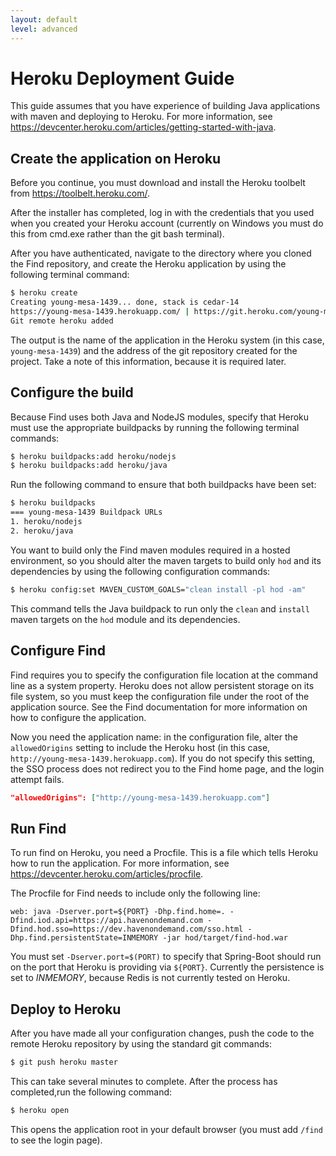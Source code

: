 ```yaml
---
layout: default
level: advanced
---
```

# Heroku Deployment Guide

This guide assumes that you have experience of building Java applications with maven and deploying to Heroku. For more information, see https://devcenter.heroku.com/articles/getting-started-with-java.

## Create the application on Heroku
Before you continue, you must download and install the Heroku toolbelt from https://toolbelt.heroku.com/.

After the installer has completed, log in with the credentials that you used when you created your Heroku account (currently on Windows you must do this from cmd.exe rather than the git bash terminal).

After you have authenticated, navigate to the directory where you cloned the Find repository, and create the Heroku application by using the following terminal command:

```bash
$ heroku create
Creating young-mesa-1439... done, stack is cedar-14
https://young-mesa-1439.herokuapp.com/ | https://git.heroku.com/young-mesa-1439.git
Git remote heroku added
```
The output is the name of the application in the Heroku system (in this case, ```young-mesa-1439```) and the address of the git repository created for the project. Take a note of this information, because it is required later.

## Configure the build
Because Find uses both Java and NodeJS modules, specify that Heroku must use the appropriate buildpacks by running the following terminal commands:

```bash
$ heroku buildpacks:add heroku/nodejs
$ heroku buildpacks:add heroku/java
```
Run the following command to ensure that both buildpacks have been set:

```bash
$ heroku buildpacks
=== young-mesa-1439 Buildpack URLs
1. heroku/nodejs
2. heroku/java
```
You want to build only the Find maven modules required in a hosted environment, so you should alter the maven targets to build only ```hod``` and its dependencies by using the following configuration commands:

```bash
$ heroku config:set MAVEN_CUSTOM_GOALS="clean install -pl hod -am"
```
This command tells the Java buildpack to run only the ```clean``` and ```install``` maven targets on the ```hod``` module and its dependencies.

## Configure Find
Find requires you to specify the configuration file location at the command line as a system property. Heroku does not allow persistent storage on its file system, so you must keep the configuration file under the root of the application source. See the Find documentation for more information on how to configure the application.

Now you need the application name: in the configuration file, alter the ```allowedOrigins``` setting to include the Heroku host (in this case, ```http://young-mesa-1439.herokuapp.com```). If you do not specify this setting, the SSO process does not redirect you to the Find home page, and the login attempt fails.

```json
"allowedOrigins": ["http://young-mesa-1439.herokuapp.com"]
```
## Run Find
To run find on Heroku, you need a Procfile. This is a file which tells Heroku how to run the application. For more information, see https://devcenter.heroku.com/articles/procfile.

The Procfile for Find needs to include only the following line:

```
web: java -Dserver.port=${PORT} -Dhp.find.home=. -Dfind.iod.api=https://api.havenondemand.com -Dfind.hod.sso=https://dev.havenondemand.com/sso.html -Dhp.find.persistentState=INMEMORY -jar hod/target/find-hod.war
```
You must set ```-Dserver.port=$(PORT)``` to specify that Spring-Boot should run on the port that Heroku is providing via ```${PORT}```. Currently the persistence is set to *INMEMORY*, because Redis is not currently tested on Heroku.

## Deploy to Heroku
After you have made all your configuration changes, push the code to the remote Heroku repository by using the standard git commands:

```bash
$ git push heroku master
```
This can take several minutes to complete. After the process has completed,run the following command:

```bash
$ heroku open
```
This opens the application root in your default browser (you must add ```/find``` to see the login page).
